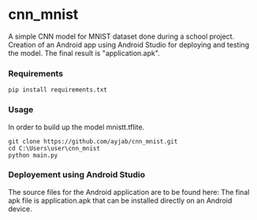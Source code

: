 # cnn_mnist
A simple CNN model for MNIST dataset done during a school project. Creation of an Android app using Android Studio for deploying and testing the model. The final result is "application.apk".

### Requirements
```
pip install requirements.txt
```
### Usage
In order to build up the model mnistt.tflite.
```
git clone https://github.com/ayjab/cnn_mnist.git
cd C:\Users\user\cnn_mnist
python main.py
```
### Deployement using Android Studio
The source files for the Android application are to be found here: 
The final apk file is application.apk that can be installed directly on an Android device.

